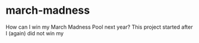 # march-madness
How can I win my March Madness Pool next year?
This project started after I (again) did not win my 
